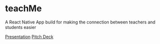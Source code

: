 # teachMe
A React Native App build for making the connection between teachers and students easier

[Presentation](https://docs.google.com/presentation/d/1hc7QOSySHF-t2ksRUvVTSQq-WoosAljACV3iI2MFb54/edit?usp=drivesdk)
[Pitch Deck](https://docs.google.com/presentation/d/1Z1hOIh4C6Fc1qTNr2HrDLMW3HCUc4-aR1ImVHGQfwC8/edit?usp=sharing)
